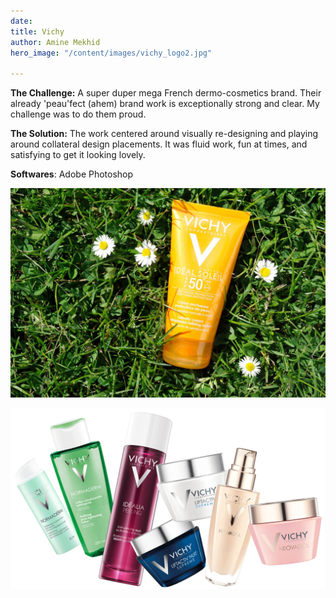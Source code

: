 ```yaml
---
date: 
title: Vichy
author: Amine Mekhid
hero_image: "/content/images/vichy_logo2.jpg"

---
```

**The Challenge:** A super duper mega French dermo-cosmetics brand. Their already 'peau'fect (ahem) brand work is exceptionally strong and clear. My challenge was to do them proud.

**The Solution:** The work centered around visually re-designing and playing around collateral design placements. It was fluid work, fun at times, and satisfying to get it looking lovely.

**Softwares**: Adobe Photoshop

![](/content/images/vichy2-1.jpg)

![](/content/images/vichy.jpg)